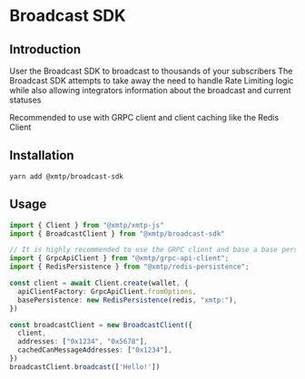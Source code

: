 # Broadcast SDK

## Introduction

User the Broadcast SDK to broadcast to thousands of your subscribers
The Broadcast SDK attempts to take away the need to handle Rate Limiting logic while also allowing integrators information about the broadcast and current statuses

Recommended to use with GRPC client and client caching like the Redis Client

## Installation
```
yarn add @xmtp/broadcast-sdk
```

## Usage
```ts
import { Client } from "@xmtp/xmtp-js"
import { BroadcastClient } from "@xmtp/broadcast-sdk"

// It is highly recommended to use the GRPC client and base a base persistence
import { GrpcApiClient } from "@xmtp/grpc-api-client";
import { RedisPersistence } from "@xmtp/redis-persistence";

const client = await Client.create(wallet, {
  apiClientFactory: GrpcApiClient.fromOptions,
  basePersistence: new RedisPersistence(redis, "xmtp:"),
})

const broadcastClient = new BroadcastClient({
  client,
  addresses: ["0x1234", "0x5678"],
  cachedCanMessageAddresses: ["0x1234"],
})
broadcastClient.broadcast(['Hello!'])
```
